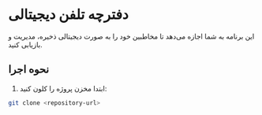 # دفترچه تلفن دیجیتالی

این برنامه به شما اجازه می‌دهد تا مخاطبین خود را به صورت دیجیتالی ذخیره، مدیریت و بازیابی کنید.

## نحوه اجرا

1. ابتدا مخزن پروژه را کلون کنید:

```bash
git clone <repository-url>
